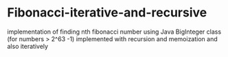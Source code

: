 # Fibonacci-iterative-and-recursive
implementation of finding nth fibonacci number using Java BigInteger class (for numbers > 2^63 -1) implemented with recursion and memoization and also iteratively
